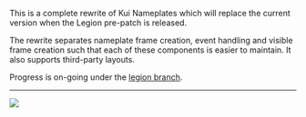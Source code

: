 This is a complete rewrite of Kui Nameplates which will replace the current version when the Legion pre-patch is released.

The rewrite separates nameplate frame creation, event handling and visible frame creation such that each of these components is easier to maintain. It also supports third-party layouts.

Progress is on-going under the [legion branch](https://github.com/kesava-wow/kuinameplates2/tree/legion).

---

![](https://i.imgur.com/lKQWxP7.png)
